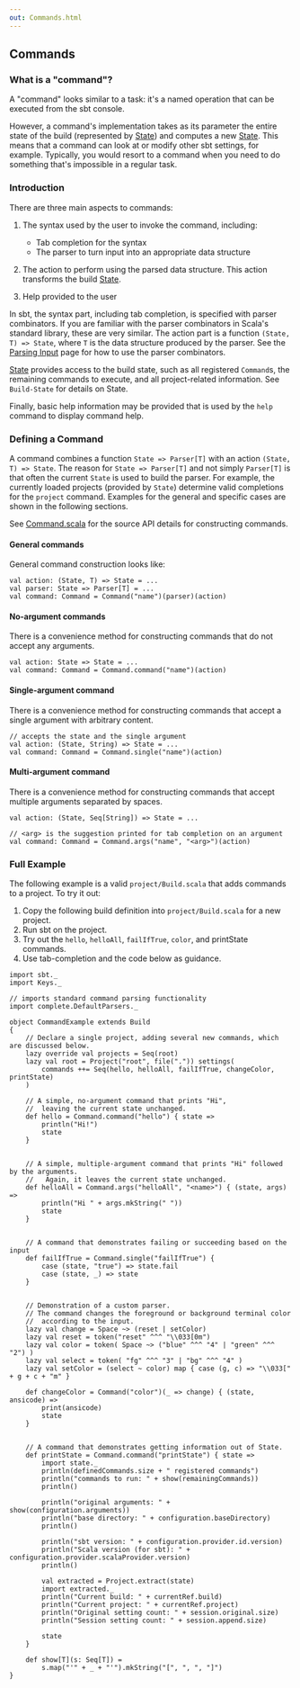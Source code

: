 ```yaml
---
out: Commands.html
---
```


  [Parsing-Input]: Parsing-Input.html
  [Build-State]: Build-State.html

Commands
--------

### What is a "command"?

A "command" looks similar to a task: it's a named operation that can be
executed from the sbt console.

However, a command's implementation takes as its parameter the entire
state of the build (represented by [State][Build-State]) and
computes a new [State][Build-State]. This means that a command can
look at or modify other sbt settings, for example. Typically, you would
resort to a command when you need to do something that's impossible in a
regular task.

### Introduction

There are three main aspects to commands:

1.  The syntax used by the user to invoke the command, including:
    -   Tab completion for the syntax
    -   The parser to turn input into an appropriate data structure

2.  The action to perform using the parsed data structure. This action
    transforms the build [State](../../api/sbt/State.html).
3.  Help provided to the user

In sbt, the syntax part, including tab completion, is specified with
parser combinators. If you are familiar with the parser combinators in
Scala's standard library, these are very similar. The action part is a
function `(State, T) => State`, where `T` is the data structure produced
by the parser. See the
[Parsing Input][Parsing-Input] page for how to
use the parser combinators.

[State](../../api/sbt/State.html) provides access to the build state,
such as all registered `Command`s, the remaining commands to execute,
and all project-related information. See `Build-State` for details on
State.

Finally, basic help information may be provided that is used by the
`help` command to display command help.

### Defining a Command

A command combines a function `State => Parser[T]` with an action
`(State, T) => State`. The reason for `State => Parser[T]` and not
simply `Parser[T]` is that often the current `State` is used to build
the parser. For example, the currently loaded projects (provided by
`State`) determine valid completions for the `project` command. Examples
for the general and specific cases are shown in the following sections.

See [Command.scala](../../sxr/sbt/Command.scala.html) for the source
API details for constructing commands.

#### General commands

General command construction looks like:

    val action: (State, T) => State = ...
    val parser: State => Parser[T] = ...
    val command: Command = Command("name")(parser)(action)

#### No-argument commands

There is a convenience method for constructing commands that do not
accept any arguments.

    val action: State => State = ...
    val command: Command = Command.command("name")(action)

#### Single-argument command

There is a convenience method for constructing commands that accept a
single argument with arbitrary content.

    // accepts the state and the single argument
    val action: (State, String) => State = ...
    val command: Command = Command.single("name")(action)

#### Multi-argument command

There is a convenience method for constructing commands that accept
multiple arguments separated by spaces.

    val action: (State, Seq[String]) => State = ...

    // <arg> is the suggestion printed for tab completion on an argument
    val command: Command = Command.args("name", "<arg>")(action)

### Full Example

The following example is a valid `project/Build.scala` that adds
commands to a project. To try it out:

1.  Copy the following build definition into `project/Build.scala` for a
    new project.
2.  Run sbt on the project.
3.  Try out the `hello`, `helloAll`, `failIfTrue`, `color`, and
    printState commands.
4.  Use tab-completion and the code below as guidance.

<!-- -->

    import sbt._
    import Keys._

    // imports standard command parsing functionality
    import complete.DefaultParsers._

    object CommandExample extends Build
    {
        // Declare a single project, adding several new commands, which are discussed below.
        lazy override val projects = Seq(root)
        lazy val root = Project("root", file(".")) settings(
            commands ++= Seq(hello, helloAll, failIfTrue, changeColor, printState)
        )

        // A simple, no-argument command that prints "Hi",
        //  leaving the current state unchanged.
        def hello = Command.command("hello") { state =>
            println("Hi!")
            state
        }


        // A simple, multiple-argument command that prints "Hi" followed by the arguments.
        //   Again, it leaves the current state unchanged.
        def helloAll = Command.args("helloAll", "<name>") { (state, args) =>
            println("Hi " + args.mkString(" "))
            state
        }


        // A command that demonstrates failing or succeeding based on the input
        def failIfTrue = Command.single("failIfTrue") {
            case (state, "true") => state.fail
            case (state, _) => state
        }


        // Demonstration of a custom parser.
        // The command changes the foreground or background terminal color
        //  according to the input.
        lazy val change = Space ~> (reset | setColor)
        lazy val reset = token("reset" ^^^ "\\033[0m")
        lazy val color = token( Space ~> ("blue" ^^^ "4" | "green" ^^^ "2") )
        lazy val select = token( "fg" ^^^ "3" | "bg" ^^^ "4" )
        lazy val setColor = (select ~ color) map { case (g, c) => "\\033[" + g + c + "m" }

        def changeColor = Command("color")(_ => change) { (state, ansicode) =>
            print(ansicode)
            state
        }


        // A command that demonstrates getting information out of State.
        def printState = Command.command("printState") { state =>
            import state._
            println(definedCommands.size + " registered commands")
            println("commands to run: " + show(remainingCommands))
            println()

            println("original arguments: " + show(configuration.arguments))
            println("base directory: " + configuration.baseDirectory)
            println()

            println("sbt version: " + configuration.provider.id.version)
            println("Scala version (for sbt): " + configuration.provider.scalaProvider.version)
            println()

            val extracted = Project.extract(state)
            import extracted._
            println("Current build: " + currentRef.build)
            println("Current project: " + currentRef.project)
            println("Original setting count: " + session.original.size)
            println("Session setting count: " + session.append.size)

            state
        }

        def show[T](s: Seq[T]) =
            s.map("'" + _ + "'").mkString("[", ", ", "]")
    }
